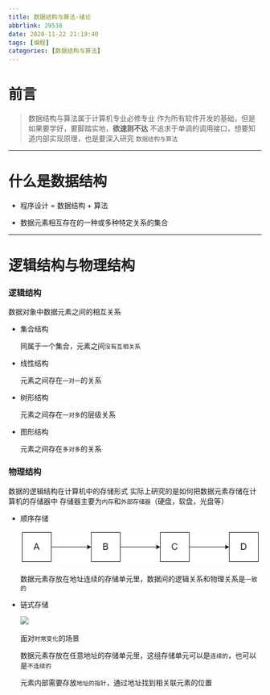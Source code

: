 ```yaml
---
title: 数据结构与算法-绪论
abbrlink: 29538
date: 2020-11-22 21:19:40
tags: [编程]
categories: [数据结构与算法]
---
```


# 前言

> 数据结构与算法属于计算机专业必修专业
> 作为所有软件开发的基础，但是如果要学好，要脚踏实地，**欲速则不达**
> 不追求于单调的调用接口，想要知道内部实现原理，也是要深入研究 `数据结构与算法`

---

# 什么是数据结构

- 程序设计 = 数据结构 + 算法

- 数据元素相互存在的一种或多种特定关系的集合

---

# 逻辑结构与物理结构

### 逻辑结构

数据对象中数据元素之间的相互关系

- 集合结构

  同属于一个集合，元素之间`没有互相关系`

- 线性结构

  元素之间存在`一对一`的关系

- 树形结构

  元素之间存在`一对多`的层级关系

- 图形结构

  元素之间存在`多对多`的关系

### 物理结构

数据的逻辑结构在计算机中的存储形式
实际上研究的是如何把数据元素存储在计算机的存储器中
存储器主要为`内存`和`外部存储器`（硬盘，软盘，光盘等）

- 顺序存储

  ![](https://raw.githubusercontent.com/SeanDragon/FigureBed/master/typoraimage-20201125214051383.png)

  数据元素存放在地址连续的存储单元里，数据间的逻辑关系和物理关系是`一致的`

- 链式存储

  ![](http://seandragon-blog.test.upcdn.net/image-20201125214151256.png)

  面对`时常变化`的场景

  数据元素存放在任意地址的存储单元里，这组存储单元可以是`连续的`，也可以是`不连续的`

  元素内部需要存放`地址的指针`，通过地址找到相关联元素的位置